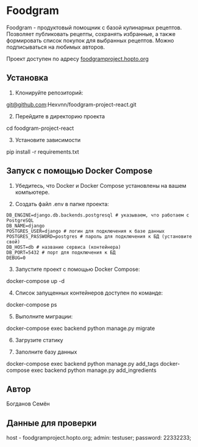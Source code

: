 # Foodgram

Foodgram - продуктовый помощник с базой кулинарных рецептов. Позволяет публиковать рецепты, сохранять избранные, а также формировать список покупок для выбранных рецептов. Можно подписываться на любимых авторов.

Проект доступен по адресу [foodgramproject.hopto.org](http://foodgramproject.hopto.org)

## Установка

1. Клонируйте репозиторий:

git@github.com:Hexvnn/foodgram-project-react.git

2. Перейдите в директорию проекта

cd foodgram-project-react

3. Установите зависимости

pip install -r requirements.txt


## Запуск с помощью Docker Compose

1. Убедитесь, что Docker и Docker Compose установлены на вашем компьютере.

2. Создать файл .env в папке проекта:

```plaintext
DB_ENGINE=django.db.backends.postgresql # указываем, что работаем с PostgreSQL
DB_NAME=django
POSTGRES_USER=django # логин для подключения к базе данных
POSTGRES_PASSWORD=postgres # пароль для подключения к БД (установите свой)
DB_HOST=db # название сервиса (контейнера)
DB_PORT=5432 # порт для подключения к БД
DEBUG=0
```

3. Запустите проект с помощью Docker Compose:

docker-compose up -d

4. Список запущенных контейнеров доступен по команде:

docker-compose ps

5. Выполните миграции:

docker-compose exec backend python manage.py migrate

6. Загрузите статику

7. Заполните базу данных 

docker-compose exec backend python manage.py add_tags
docker-compose exec backend python manage.py add_ingredients  


## Автор

Богданов Семён


## Данные для проверки

host - foodgramproject.hopto.org;
admin: testuser;
password: 22332233;